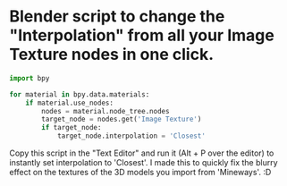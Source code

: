 # Blender script to change the "Interpolation" from all your Image Texture nodes in one click.

```python
import bpy

for material in bpy.data.materials:
    if material.use_nodes:
        nodes = material.node_tree.nodes
        target_node = nodes.get('Image Texture') 
        if target_node:
            target_node.interpolation = 'Closest'
```
Copy this script in the "Text Editor" and run it (Alt + P over the editor) to instantly set interpolation to 'Closest'. I made this to quickly fix the blurry effect on the textures of the 3D models you import from 'Mineways'. :D
